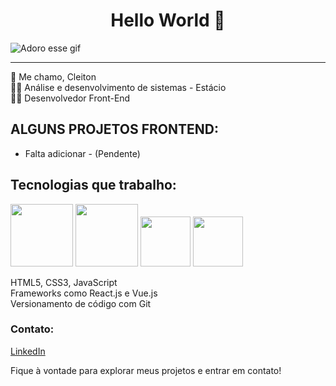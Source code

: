 <center><h1>Hello World 🖖 </h1></center>

 ![Adoro esse gif](https://mir-s3-cdn-cf.behance.net/project_modules/fs/9bc27292880429.5e569ff84e4d0.gif)

---
👋 Me chamo, Cleiton<br>
👨‍🎓 Análise e desenvolvimento de sistemas - Estácio <br>
🧑‍💻 Desenvolvedor Front-End<br>



## ALGUNS PROJETOS FRONTEND:

- Falta adicionar - (Pendente)



## Tecnologias que trabalho:

<img src="https://cdn.jsdelivr.net/gh/devicons/devicon@latest/icons/html5/html5-original-wordmark.svg" width="100px">
<img src="https://cdn.jsdelivr.net/gh/devicons/devicon@latest/icons/css3/css3-original-wordmark.svg" width="100px">
<img src="https://cdn.jsdelivr.net/gh/devicons/devicon@latest/icons/javascript/javascript-original.svg" width="80px">
<img src="https://cdn.jsdelivr.net/gh/devicons/devicon@latest/icons/react/react-original.svg" width="80px">
          

HTML5, CSS3, JavaScript<br>
Frameworks como React.js e Vue.js<br>
Versionamento de código com Git<br>


### Contato:

[LinkedIn](https://www.linkedin.com/in/cleiton-bueno/)

          
          



Fique à vontade para explorar meus projetos e entrar em contato!

